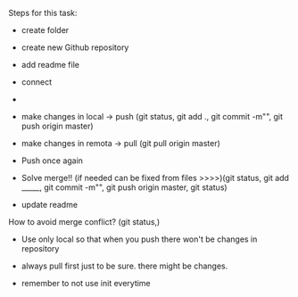 Steps for this task:

- create folder
- create new Github repository
- add readme file
- connect
- 

- make changes in local 
-> push (git status, git add ., git commit -m"", git push origin master)
- make changes in remota
-> pull (git pull origin master)
- Push once again

- Solve merge!! (if needed can be fixed from files >>>>)(git status, git add _____, git commit -m"", git push origin master, git status)
- update readme 


How to avoid merge conflict? (git status,)

- Use only local so that when you push there won't be changes in repository
- always pull first just to be sure. there might be changes.  


- remember to not use init everytime
